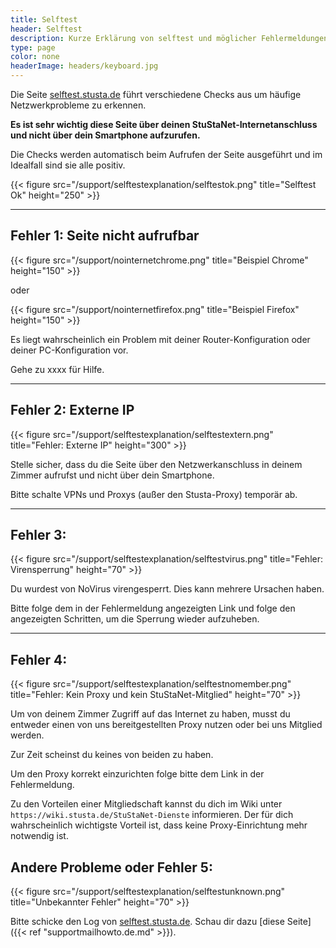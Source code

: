 ```yaml
---
title: Selftest
header: Selftest
description: Kurze Erklärung von selftest und möglicher Fehlermeldungen
type: page
color: none
headerImage: headers/keyboard.jpg
---
```


Die Seite [selftest.stusta.de](http://selftest.stusta.de) führt verschiedene Checks aus um häufige Netzwerkprobleme zu erkennen.

**Es ist sehr wichtig diese Seite über deinen StuStaNet-Internetanschluss und nicht über dein Smartphone aufzurufen.**

Die Checks werden automatisch beim Aufrufen der Seite ausgeführt und im Idealfall sind sie alle positiv.

{{< figure src="/support/selftestexplanation/selftestok.png" title="Selftest Ok" height="250" >}}

***

## Fehler 1: Seite nicht aufrufbar

{{< figure src="/support/nointernetchrome.png" title="Beispiel Chrome" height="150" >}}

oder

{{< figure src="/support/nointernetfirefox.png" title="Beispiel Firefox" height="150" >}}

Es liegt wahrscheinlich ein Problem mit deiner Router-Konfiguration oder deiner PC-Konfiguration vor.

Gehe zu xxxx für Hilfe.

***

## Fehler 2: Externe IP

{{< figure src="/support/selftestexplanation/selftestextern.png" title="Fehler: Externe IP" height="300" >}}

Stelle sicher, dass du die Seite über den Netzwerkanschluss in deinem Zimmer aufrufst und nicht über dein Smartphone.

Bitte schalte VPNs und Proxys (außer den Stusta-Proxy) temporär ab.

***

## Fehler 3: 

{{< figure src="/support/selftestexplanation/selftestvirus.png" title="Fehler: Virensperrung" height="70" >}}

Du wurdest von NoVirus virengesperrt. Dies kann mehrere Ursachen haben.

Bitte folge dem in der Fehlermeldung angezeigten Link und folge den angezeigten Schritten, um die Sperrung wieder aufzuheben.

***

## Fehler 4:

{{< figure src="/support/selftestexplanation/selftestnomember.png" title="Fehler: Kein Proxy und kein StuStaNet-Mitglied" height="70" >}}

Um von deinem Zimmer Zugriff auf das Internet zu haben, musst du entweder einen von uns bereitgestellten Proxy nutzen oder bei uns Mitglied werden.

Zur Zeit scheinst du keines von beiden zu haben.

Um den Proxy korrekt einzurichten folge bitte dem Link in der Fehlermeldung.

Zu den Vorteilen einer Mitgliedschaft kannst du dich im Wiki unter `https://wiki.stusta.de/StuStaNet-Dienste` informieren. Der für dich wahrscheinlich wichtigste Vorteil ist, dass keine Proxy-Einrichtung mehr notwendig ist.

## Andere Probleme oder Fehler 5:

{{< figure src="/support/selftestexplanation/selftestunknown.png" title="Unbekannter Fehler" height="70" >}}

Bitte schicke den Log von [selftest.stusta.de](http://selftest.stusta.de). Schau dir dazu [diese Seite]({{< ref "supportmailhowto.de.md" >}}).
